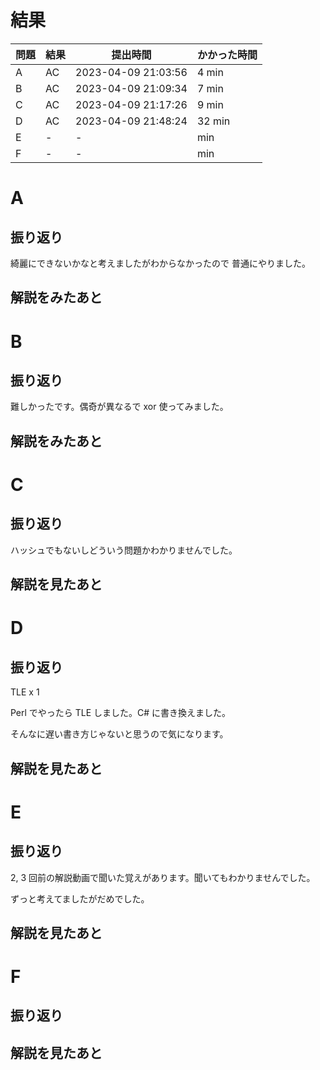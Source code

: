 # 結果

| 問題 | 結果 | 提出時間            | かかった時間 |
|------|------|---------------------|--------------|
| A    | AC   | 2023-04-09 21:03:56 | 4 min        |
| B    | AC   | 2023-04-09 21:09:34 | 7 min        |
| C    | AC   | 2023-04-09 21:17:26 | 9 min        |
| D    | AC   | 2023-04-09 21:48:24 | 32 min       |
| E    | -    | -                   |     min      |
| F    | -    | -                   |     min      |

# A

## 振り返り

綺麗にできないかなと考えましたがわからなかったので
普通にやりました。

## 解説をみたあと

# B

## 振り返り

難しかったです。偶奇が異なるで xor 使ってみました。

## 解説をみたあと

# C

## 振り返り

ハッシュでもないしどういう問題かわかりませんでした。

## 解説を見たあと

# D

## 振り返り

TLE x 1

Perl でやったら TLE しました。C# に書き換えました。

そんなに遅い書き方じゃないと思うので気になります。

## 解説を見たあと

# E

## 振り返り

2, 3 回前の解説動画で聞いた覚えがあります。聞いてもわかりませんでした。

ずっと考えてましたがだめでした。

## 解説を見たあと

# F

## 振り返り

## 解説を見たあと

